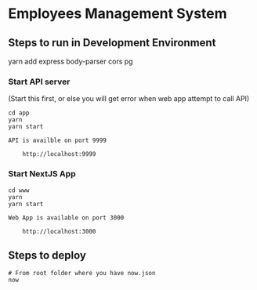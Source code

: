 # Employees Management System 

## Steps to run in Development Environment


yarn add express body-parser cors pg

### Start API server 

(Start this first, or else you will get error when web app attempt to call API)

```
cd app
yarn
yarn start
```

    API is availble on port 9999

        http://localhost:9999

### Start NextJS App 

```
cd www
yarn
yarn start
```

    Web App is available on port 3000

        http://localhost:3000

## Steps to deploy

```
# From root folder where you have now.json
now
```

